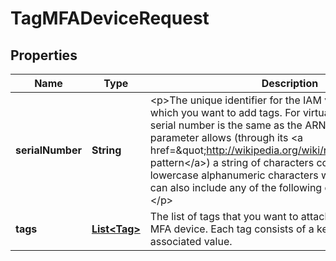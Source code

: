 

# TagMFADeviceRequest


## Properties

| Name | Type | Description | Notes |
|------------ | ------------- | ------------- | -------------|
|**serialNumber** | **String** | &lt;p&gt;The unique identifier for the IAM virtual MFA device to which you want to add tags. For virtual MFA devices, the serial number is the same as the ARN.&lt;/p&gt; &lt;p&gt;This parameter allows (through its &lt;a href&#x3D;\&quot;http://wikipedia.org/wiki/regex\&quot;&gt;regex pattern&lt;/a&gt;) a string of characters consisting of upper and lowercase alphanumeric characters with no spaces. You can also include any of the following characters: _+&#x3D;,.@-&lt;/p&gt; |  |
|**tags** | [**List&lt;Tag&gt;**](Tag.md) | The list of tags that you want to attach to the IAM virtual MFA device. Each tag consists of a key name and an associated value. |  |



